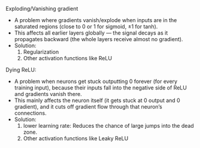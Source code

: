 Exploding/Vanishing gradient
- A problem where gradients vanish/explode when inputs are in the saturated regions (close to 0 or 1 for sigmoid, ±1 for tanh).
- This affects all earlier layers globally — the signal decays as it propagates backward (the whole layers receive almost no gradient).
- Solution:
  1. Regularization
  2. Other activation functions like ReLU

Dying ReLU: 
- A problem when neurons get stuck outputting 0 forever (for every training input), because their inputs fall into the negative side of ReLU and gradients vanish there.
- This mainly affects the neuron itself (it gets stuck at 0 output and 0 gradient), and it cuts off gradient flow through that neuron’s connections.
- Solution:
  1. lower learning rate: Reduces the chance of large jumps into the dead zone.
  2. Other activation functions like Leaky ReLU
